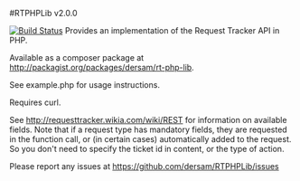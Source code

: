 #RTPHPLib v2.0.0

[![Build Status](https://travis-ci.org/dersam/RTPHPLib.svg?branch=2.0.0)](https://travis-ci.org/RTPHPLib.svg?branch=2.0.0)
Provides an implementation of the Request Tracker API in PHP.

Available as a composer package at http://packagist.org/packages/dersam/rt-php-lib.

See example.php for usage instructions.

Requires curl.

See http://requesttracker.wikia.com/wiki/REST for information on available fields. 
Note that if a request type has mandatory fields, they are requested in the function
call, or (in certain cases) automatically added to the request.  So you don't need
to specify the ticket id in content, or the type of action.

Please report any issues at https://github.com/dersam/RTPHPLib/issues 